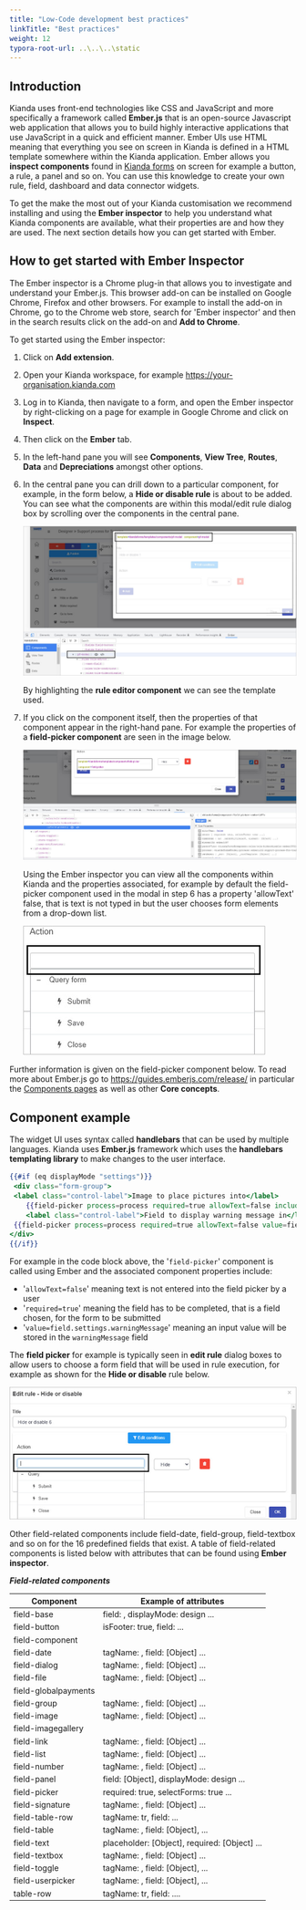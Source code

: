 ```yaml
---
title: "Low-Code development best practices"
linkTitle: "Best practices"
weight: 12
typora-root-url: ..\..\..\static
---
```


## Introduction

Kianda uses front-end technologies like CSS and JavaScript and more specifically a framework called **Ember.js** that is an open-source Javascript web application that allows you to build highly interactive applications that use JavaScript in a quick and efficient manner. Ember UIs use HTML meaning that everything you see on screen in Kianda is defined in a HTML template somewhere within the Kianda application. Ember allows you **inspect components** found in [Kianda forms](docs/platform/application-designer/forms/) on screen for example a button, a rule, a panel and so on. You can use this knowledge to create your own rule, field, dashboard and data connector widgets.

To get the make the most out of your Kianda customisation we recommend installing and using the **Ember inspector** to help you understand what Kianda components are available, what their properties are and how they are used. The next section details how you can get started with Ember.

## How to get started with Ember Inspector

The Ember inspector is a Chrome plug-in that allows you to investigate and understand your Ember.js. This browser add-on can be installed on Google Chrome, Firefox and other browsers. For example to install the add-on in Chrome, go to the Chrome web store, search for 'Ember inspector' and then in the search results click on the add-on and **Add to Chrome**. 

To get started using the Ember inspector:

1. Click on **Add extension**.

2. Open your Kianda workspace, for example https://your-organisation.kianda.com

3. Log in to Kianda, then navigate to a form, and open the Ember inspector by right-clicking on a page for example in Google Chrome and click on **Inspect**.

4. Then click on the **Ember** tab.

5. In the left-hand pane you will see **Components**, **View Tree**, **Routes**, **Data** and **Depreciations** amongst other options.

6. In the central pane you can drill down to a particular component, for example, in the form below, a **Hide or disable rule** is about to be added. You can see what the components are within this modal/edit rule dialog box by scrolling over the components in the central pane.

   ![Inspecting a rule modal using Ember inspector](/images/ember-rule-editor.jpg)

   By highlighting the **rule editor component** we can see the template used.

7. If you click on the component itself, then the properties of that component appear in the right-hand pane. For example the properties of a **field-picker component** are seen in the image below.

   ![Component properties in Ember inspector](/images/ember-properties-example.jpg)

   Using the Ember inspector you can view all the components within Kianda and the properties associated, for example by default the field-picker component used in the modal in step 6 has a property 'allowText' false, that is text is not typed in but the user chooses form elements from a drop-down list.

   ![Field picker example](/images/field-picker-example.jpg)

Further information is given on the field-picker component below. To read more about Ember.js go to https://guides.emberjs.com/release/ in particular the [Components pages](https://guides.emberjs.com/release/components/) as well as other **Core concepts**.

## Component example

The widget UI uses syntax called **handlebars** that can be used by multiple languages. Kianda uses **Ember.js** framework which uses the **handlebars templating library** to make changes to the user interface. 

   ```handlebars
   {{#if (eq displayMode "settings")}}
   	<div class="form-group">
   	<label class="control-label">Image to place pictures into</label>
       {{field-picker process=process required=true allowText=false includes='["fields/field-image"]' value=field.settings.imageDestination}} {{! Allow the user to select an image field to put the frame into}}
       <label class="control-label">Field to display warning message in</label>
   	{{field-picker process=process required=true allowText=false value=field.settings.warningMessage}} {{! Allow the user to select a text field to display the warning message in}}
   </div>
   {{/if}}
   ```

For example in the code block above, the '`field-picker`' component is called using Ember and the associated component properties include:

-  '`allowText=false`' meaning text is not entered into the field picker by a user
-  '`required=true`' meaning the field has to be completed, that is a field chosen, for the form to be submitted
- '`value=field.settings.warningMessage`' meaning an input value will be stored in the `warningMessage` field 

The **field picker** for example is typically seen in **edit rule** dialog boxes to allow users to choose a form field that will be used in rule execution, for example as shown for the **Hide or disable** rule below.

   ![Field picker component example](/images/field-picker-modal-example.jpg)

Other field-related components include field-date, field-group, field-textbox and so on for the 16 predefined fields that exist. A table of field-related components is listed below with attributes that can be found using **Ember inspector**.

***Field-related components***

| **Component**        | Example of attributes                         |
| -------------------- | --------------------------------------------- |
| field-base           | field: , displayMode: design ...              |
| field-button         | isFooter: true, field:  ...                   |
| field-component      |                                               |
| field-date           | tagName: , field: [Object] ...                |
| field-dialog         | tagName: , field: [Object] ...                |
| field-file           | tagName: , field: [Object] ...                |
| field-globalpayments |                                               |
| field-group          | tagName: , field: [Object] ...                |
| field-image          | tagName: , field: [Object] ...                |
| field-imagegallery   |                                               |
| field-link           | tagName: , field: [Object] ...                |
| field-list           | tagName: , field: [Object] ...                |
| field-number         | tagName: , field: [Object] ...                |
| field-panel          | field: [Object], displayMode: design ...      |
| field-picker         | required: true, selectForms: true ...         |
| field-signature      | tagName: , field: [Object] ...                |
| field-table-row      | tagName: tr, field: ...                       |
| field-table          | tagName: , field: [Object], ...               |
| field-text           | placeholder: [Object], required: [Object] ... |
| field-textbox        | tagName: , field: [Object] ...                |
| field-toggle         | tagName: , field: [Object], ...               |
| field-userpicker     | tagName: , field: [Object], ...               |
| table-row            | tagName: tr, field: ....                      |

   



